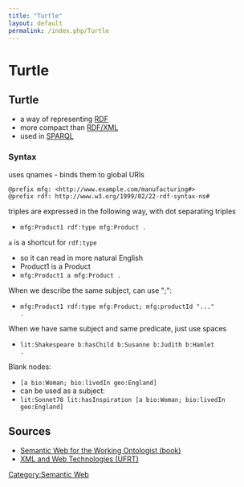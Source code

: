 ```yaml
---
title: "Turtle"
layout: default
permalink: /index.php/Turtle
---
```


# Turtle

## Turtle
- a way of representing [RDF](RDF) 
- more compact than [RDF/XML](RDF_XML)
- used in [SPARQL](SPARQL)


### Syntax
uses qnames - binds them to global URIs
```turtle
@prefix mfg: <http://www.example.com/manufacturing#>
@prefix rdf: http://www.w3.org/1999/02/22-rdf-syntax-ns#
```


triples are expressed in the following way, with dot separating triples
- <code>mfg:Product1 rdf:type mfg:Product .</code>


<code>a</code> is a shortcut for <code>rdf:type</code>
- so it can read in more natural English 
- Product1 is a Product
- <code>mfg:Product1 a mfg:Product .</code>


When we describe the same subject, can use ";":
- <code>mfg:Product1 rdf:type mfg:Product; mfg:productId "..." .</code>


When we have same subject and same predicate, just use spaces
- <code>lit:Shakespeare b:hasChild b:Susanne b:Judith b:Hamlet .</code>


Blank nodes:
- <code>[a bio:Woman; bio:livedIn geo:England]</code>
- can be used as a subject:
- <code>lit:Sonnet78 lit:hasInspiration [a bio:Woman; bio:livedIn geo:England]</code>


## Sources
- [Semantic Web for the Working Ontologist (book)](Semantic_Web_for_the_Working_Ontologist_(book))
- [XML and Web Technologies (UFRT)](XML_and_Web_Technologies_(UFRT))

[Category:Semantic Web](Category_Semantic_Web)